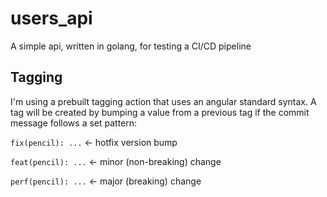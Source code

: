 # users_api
A simple api, written in golang, for testing a CI/CD pipeline

## Tagging
I'm using a prebuilt tagging action that uses an angular standard syntax. A tag will be created by bumping a value from a previous tag if the commit message follows a set pattern:

`fix(pencil): ...` <- hotfix version bump

`feat(pencil): ...` <- minor (non-breaking) change

`perf(pencil): ...` <- major (breaking) change